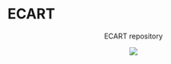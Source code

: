 # ECART

<p align="center">
ECART repository
</p>

<p align="center">
  <img src="https://user-images.githubusercontent.com/92274371/219052587-d7758f18-aedf-4250-956c-2cc1da17c5f9.jpg" />
</p>

